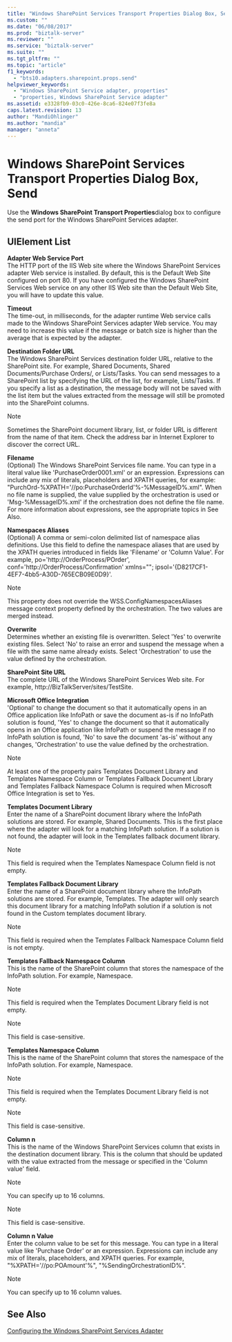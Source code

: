 ```yaml
---
title: "Windows SharePoint Services Transport Properties Dialog Box, Send | Microsoft Docs"
ms.custom: ""
ms.date: "06/08/2017"
ms.prod: "biztalk-server"
ms.reviewer: ""
ms.service: "biztalk-server"
ms.suite: ""
ms.tgt_pltfrm: ""
ms.topic: "article"
f1_keywords: 
  - "bts10.adapters.sharepoint.props.send"
helpviewer_keywords: 
  - "Windows SharePoint Service adapter, properties"
  - "properties, Windows SharePoint Service adapter"
ms.assetid: e3328fb9-03c0-426e-8ca6-824e07f3fe8a
caps.latest.revision: 13
author: "MandiOhlinger"
ms.author: "mandia"
manager: "anneta"
---
```

# Windows SharePoint Services Transport Properties Dialog Box, Send
Use the **Windows SharePoint Transport Properties**dialog box to configure the send port for the Windows SharePoint Services adapter.  
  
## UIElement List  
 **Adapter Web Service Port**  
 The HTTP port of the IIS Web site where the Windows SharePoint Services adapter Web service is installed. By default, this is the Default Web Site configured on port 80. If you have configured the Windows SharePoint Services Web service on any other IIS Web site than the Default Web Site, you will have to update this value.  
  
 **Timeout**  
 The time-out, in milliseconds, for the adapter runtime Web service calls made to the Windows SharePoint Services adapter Web service. You may need to increase this value if the message or batch size is higher than the average that is expected by the adapter.  
  
 **Destination Folder URL**  
 The Windows SharePoint Services destination folder URL, relative to the SharePoint site. For example, Shared Documents, Shared Documents/Purchase Orders/, or Lists/Tasks. You can send messages to a SharePoint list by specifying the URL of the list, for example, Lists/Tasks. If you specify a list as a destination, the message body will not be saved with the list item but the values extracted from the message will still be promoted into the SharePoint columns.  
  
> [!NOTE]
>  Sometimes the SharePoint document library, list, or folder URL is different from the name of that item. Check the address bar in Internet Explorer to discover the correct URL.  
  
 **Filename**  
 (Optional) The Windows SharePoint Services file name. You can type in a literal value like 'PurchaseOrder0001.xml' or an expression. Expressions can include any mix of literals, placeholders and XPATH queries, for example: "PurchOrd-%XPATH='//po:PurchaseOrderId'%-%MessageID%.xml". When no file name is supplied, the value supplied by the orchestration is used or 'Msg-%MessageID%.xml' if the orchestration does not define the file name. For more information about expressions, see the appropriate topics in See Also.  
  
 **Namespaces Aliases**  
 (Optional) A comma or semi-colon delimited list of namespace alias definitions. Use this field to define the namespace aliases that are used by the XPATH queries introduced in fields like 'Filename' or 'Column Value'. For example, po='http://OrderProcess/POrder', conf='http://OrderProcess/Confirmation' xmlns=""; ipsol='{D8217CF1-4EF7-4bb5-A30D-765ECB09E0D9}'.  
  
> [!NOTE]
>  This property does not override the WSS.ConfigNamespacesAliases message context property defined by the orchestration. The two values are merged instead.  
  
 **Overwrite**  
 Determines whether an existing file is overwritten. Select 'Yes' to overwrite existing files. Select 'No' to raise an error and suspend the message when a file with the same name already exists. Select 'Orchestration' to use the value defined by the orchestration.  
  
 **SharePoint Site URL**  
 The complete URL of the Windows SharePoint Services Web site. For example, http://BizTalkServer/sites/TestSite.  
  
 **Microsoft Office Integration**  
 'Optional' to change the document so that it automatically opens in an Office application like InfoPath or save the document as-is if no InfoPath solution is found, 'Yes' to change the document so that it automatically opens in an Office application like InfoPath or suspend the message if no InfoPath solution is found, 'No' to save the document 'as-is' without any changes, 'Orchestration' to use the value defined by the orchestration.  
  
> [!NOTE]
>  At least one of the property pairs Templates Document Library and Templates Namespace Column or Templates Fallback Document Library and Templates Fallback Namespace Column is required when Microsoft Office Integration is set to Yes.  
  
 **Templates Document Library**  
 Enter the name of a SharePoint document library where the InfoPath solutions are stored.  For example, Shared Documents. This is the first place where the adapter will look for a matching InfoPath solution. If a solution is not found, the adapter will look in the Templates fallback document library.  
  
> [!NOTE]
>  This field is required when the Templates Namespace Column field is not empty.  
  
 **Templates Fallback Document Library**  
 Enter the name of a SharePoint document library where the InfoPath solutions are stored.  For example, Templates. The adapter will only search this document library for a matching InfoPath solution if a solution is not found in the Custom templates document library.  
  
> [!NOTE]
>  This field is required when the Templates Fallback Namespace Column field is not empty.  
  
 **Templates Fallback Namespace Column**  
 This is the name of the SharePoint column that stores the namespace of the InfoPath solution. For example, Namespace.  
  
> [!NOTE]
>  This field is required when the Templates Document Library field is not empty.  
  
> [!NOTE]
>  This field is case-sensitive.  
  
 **Templates Namespace Column**  
 This is the name of the SharePoint column that stores the namespace of the InfoPath solution. For example, Namespace.  
  
> [!NOTE]
>  This field is required when the Templates Document Library field is not empty.  
  
> [!NOTE]
>  This field is case-sensitive.  
  
 **Column n**  
 This is the name of the Windows SharePoint Services column that exists in the destination document library. This is the column that should be updated with the value extracted from the message or specified in the 'Column value' field.  
  
> [!NOTE]
>  You can specify up to 16 columns.  
  
> [!NOTE]
>  This field is case-sensitive.  
  
 **Column n Value**  
 Enter the column value to be set for this message. You can type in a literal value like 'Purchase Order' or an expression. Expressions can include any mix of literals, placeholders, and XPATH queries. For example, "%XPATH='//po:POAmount'%", "%SendingOrchestrationID%".  
  
> [!NOTE]
>  You can specify up to 16 column values.  
  
## See Also  
 [Configuring the Windows SharePoint Services Adapter](../core/configuring-the-windows-sharepoint-services-adapter.md)